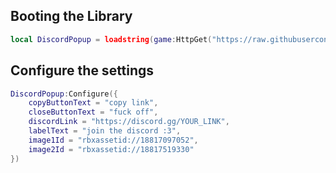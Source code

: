 ## Booting the Library
```lua
local DiscordPopup = loadstring(game:HttpGet("https://raw.githubusercontent.com/EnesXVC/librarys/main/DiscordPopup/Source"))()
```
## Configure the settings
```lua
DiscordPopup:Configure({
    copyButtonText = "copy link",
    closeButtonText = "fuck off",
    discordLink = "https://discord.gg/YOUR_LINK",
    labelText = "join the discord :3",
    image1Id = "rbxassetid://18817097052",
    image2Id = "rbxassetid://18817519330"
})
```
